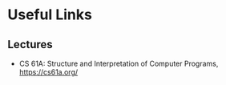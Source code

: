 # Useful Links

## Lectures

- CS 61A: Structure and Interpretation of Computer Programs, https://cs61a.org/
